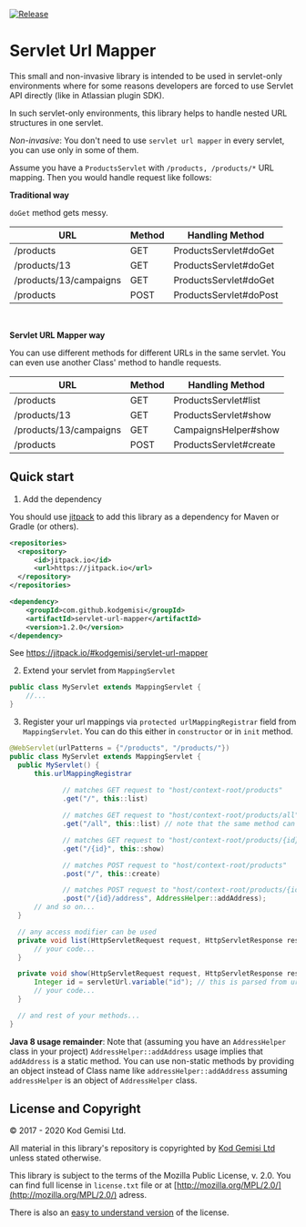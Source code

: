 [![Release](https://jitpack.io/v/kodgemisi/servlet-url-mapper.svg)](https://jitpack.io/#kodgemisi/servlet-url-mapper)

# Servlet Url Mapper

This small and non-invasive library is intended to be used in servlet-only environments where for some reasons developers are forced to use 
Servlet API directly (like in Atlassian plugin SDK).

In such servlet-only environments, this library helps to handle nested URL structures in one servlet.

_Non-invasive_: You don't need to use `servlet url mapper` in every servlet, you can use only in some of them.

Assume you have a `ProductsServlet` with `/products, /products/*` URL mapping. Then you would handle request like follows:

**Traditional way**

`doGet` method gets messy.

| URL                    | Method | Handling Method        |
|------------------------|--------|------------------------|
| /products              | GET    | ProductsServlet#doGet  |
| /products/13           | GET    | ProductsServlet#doGet  |
| /products/13/campaigns | GET    | ProductsServlet#doGet  |
| /products              | POST   | ProductsServlet#doPost |

<br/>

**Servlet URL Mapper way**

You can use different methods for different URLs in the same servlet. You can even use another Class' method to handle requests.

| URL                    | Method | Handling Method        |
|------------------------|--------|------------------------|
| /products              | GET    | ProductsServlet#list   |
| /products/13           | GET    | ProductsServlet#show   |
| /products/13/campaigns | GET    | CampaignsHelper#show   |
| /products              | POST   | ProductsServlet#create |


## Quick start

1. Add the dependency

You should use [jitpack](https://jitpack.io) to add this library as a dependency for Maven or Gradle (or others).
 
```xml
<repositories>
  <repository>
      <id>jitpack.io</id>
      <url>https://jitpack.io</url>
  </repository>
</repositories>
```
```xml
<dependency>
    <groupId>com.github.kodgemisi</groupId>
    <artifactId>servlet-url-mapper</artifactId>
    <version>1.2.0</version>
</dependency>
```

See https://jitpack.io/#kodgemisi/servlet-url-mapper

2. Extend your servlet from `MappingServlet`

```java
public class MyServlet extends MappingServlet {
	//...
}
```

3. Register your url mappings via `protected urlMappingRegistrar` field from `MappingServlet`. You can do this either in `constructor` or in `init` method.

```java
@WebServlet(urlPatterns = {"/products", "/products/"})
public class MyServlet extends MappingServlet {
  public MyServlet() {
      this.urlMappingRegistrar
      
             // matches GET request to "host/context-root/products"
             .get("/", this::list)

             // matches GET request to "host/context-root/products/all"
             .get("/all", this::list) // note that the same method can be used for multiple url mappings

             // matches GET request to "host/context-root/products/{id}"
             .get("/{id}", this::show)

             // matches POST request to "host/context-root/products"
             .post("/", this::create)

             // matches POST request to "host/context-root/products/{id}/address"
             .post("/{id}/address", AddressHelper::addAddress);
      // and so on...
  }

  // any access modifier can be used
  private void list(HttpServletRequest request, HttpServletResponse response, ServletUrl servletUrl) throws ServletException, IOException {
      // your code...
  }

  private void show(HttpServletRequest request, HttpServletResponse response, ServletUrl servletUrl) throws ServletException, IOException {
      Integer id = servletUrl.variable("id"); // this is parsed from url: /{id}
      // your code...
  }

  // and rest of your methods...
}
```

**Java 8 usage remainder**: Note that (assuming you have an `AddressHelper` class in your project) `AddressHelper::addAddress` usage implies that `addAddress` is a static method. You can use non-static methods by providing an object instead of Class name like `addressHelper::addAddress` assuming `addressHelper` is an object of `AddressHelper` class.

## License and Copyright

© 2017 - 2020 Kod Gemisi Ltd.

All material in this library's repository is copyrighted by [Kod Gemisi Ltd](http://kodgemisi.com/) unless stated otherwise. 

This library is subject to the terms of the Mozilla Public License, v. 2.0.
You can find full license in `license.txt` file or at [http://mozilla.org/MPL/2.0/](http://mozilla.org/MPL/2.0/) adress.

There is also an [easy to understand version](https://tldrlegal.com/license/mozilla-public-license-2.0-(mpl-2)) of the license.
